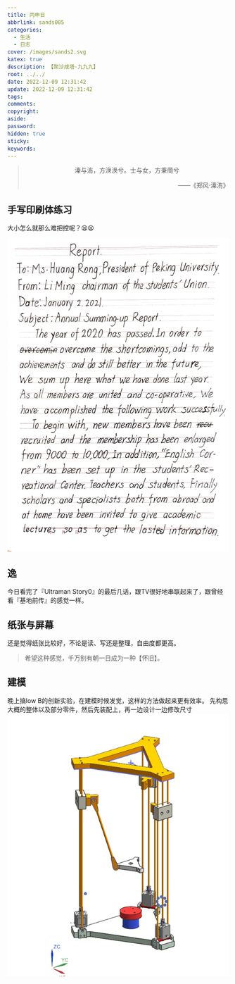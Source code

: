 ```yaml
---
title: 丙申日
abbrlink: sands005
categories:
  - 生活
  - 日志
cover: /images/sands2.svg
katex: true
description: 【聚沙成塔·九九九】
root: ../../
date: 2022-12-09 12:31:42
update: 2022-12-09 12:31:42
tags:
comments:
copyright:
aside:
password:
hidden: true
sticky:
keywords:
---
```


> <center>溱与洧，方涣涣兮。士与女，方秉蕳兮</center>
> <p align="right">——《郑风·溱洧》</p>
## 手写印刷体练习
大小怎么就那么难把控呢？😫😫

![](../../../images/20221012/IMG_20221209_123117.jpg)

## 逸
今日看完了『Ultraman Story0』的最后几话，跟TV很好地串联起来了，跟曾经看『基地前传』的感觉一样。

## 纸张与屏幕
还是觉得纸张比较好，不论是读、写还是整理，自由度都更高。
> 希望这种感觉，千万别有朝一日成为一种【怀旧】。

## 建模
晚上搞low B的创新实验，在建模时候发觉，这样的方法做起来更有效率。
先构思大概的整体以及部分零件，然后先装配上，再一边设计一边修改尺寸
![](../../../images/20221012/IMG_20221210_123151_849.jpg)